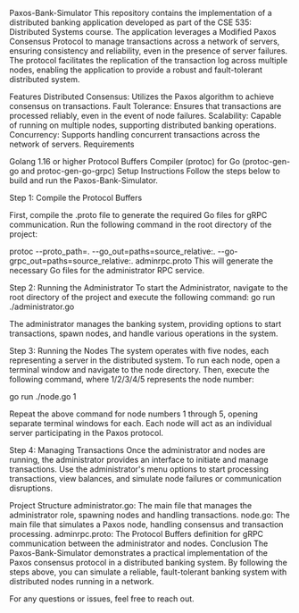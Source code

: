 Paxos-Bank-Simulator
This repository contains the implementation of a distributed banking application developed as part of the CSE 535: Distributed Systems course. The application leverages a Modified Paxos Consensus Protocol to manage transactions across a network of servers, ensuring consistency and reliability, even in the presence of server failures. The protocol facilitates the replication of the transaction log across multiple nodes, enabling the application to provide a robust and fault-tolerant distributed system.

Features
Distributed Consensus: Utilizes the Paxos algorithm to achieve consensus on transactions.
Fault Tolerance: Ensures that transactions are processed reliably, even in the event of node failures.
Scalability: Capable of running on multiple nodes, supporting distributed banking operations.
Concurrency: Supports handling concurrent transactions across the network of servers.
Requirements



Golang 1.16 or higher
Protocol Buffers Compiler (protoc) for Go (protoc-gen-go and protoc-gen-go-grpc)
Setup Instructions
Follow the steps below to build and run the Paxos-Bank-Simulator.

Step 1: Compile the Protocol Buffers

First, compile the .proto file to generate the required Go files for gRPC communication. Run the following command in the root directory of the project:

protoc --proto_path=. --go_out=paths=source_relative:. --go-grpc_out=paths=source_relative:. adminrpc.proto
This will generate the necessary Go files for the administrator RPC service.

Step 2: Running the Administrator
To start the Administrator, navigate to the root directory of the project and execute the following command:
go run ./administrator.go

The administrator manages the banking system, providing options to start transactions, spawn nodes, and handle various operations in the system.

Step 3: Running the Nodes
The system operates with five nodes, each representing a server in the distributed system. To run each node, open a terminal window and navigate to the node directory. Then, execute the following command, where 1/2/3/4/5 represents the node number:

go run ./node.go 1

Repeat the above command for node numbers 1 through 5, opening separate terminal windows for each. Each node will act as an individual server participating in the Paxos protocol.

Step 4: Managing Transactions
Once the administrator and nodes are running, the administrator provides an interface to initiate and manage transactions. Use the administrator's menu options to start processing transactions, view balances, and simulate node failures or communication disruptions.

Project Structure
administrator.go: The main file that manages the administrator role, spawning nodes and handling transactions.
node.go: The main file that simulates a Paxos node, handling consensus and transaction processing.
adminrpc.proto: The Protocol Buffers definition for gRPC communication between the administrator and nodes.
Conclusion
The Paxos-Bank-Simulator demonstrates a practical implementation of the Paxos consensus protocol in a distributed banking system. By following the steps above, you can simulate a reliable, fault-tolerant banking system with distributed nodes running in a network.

For any questions or issues, feel free to reach out.


